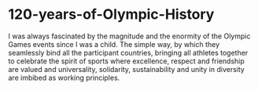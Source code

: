 # 120-years-of-Olympic-History
I was always fascinated by the magnitude and the enormity of the Olympic Games events since I was a child. The simple way, by which they seamlessly bind all the participant countries, bringing all athletes together to celebrate the spirit of sports where excellence, respect and friendship are valued and universality, solidarity, sustainability and unity in diversity are imbibed as working principles.
